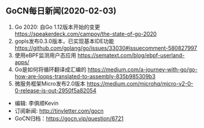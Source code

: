 ## GoCN每日新闻(2020-02-03)

1. Go 2020: 自Go 1.12版本开始的变更 https://speakerdeck.com/campoy/the-state-of-go-2020
2. gopls发布0.3.0版本，已实现基本IDE功能 https://github.com/golang/go/issues/33030#issuecomment-580827997
3. 使用eBPF监测用户态应用 https://sematext.com/blog/ebpf-userland-apps/
4. Go是如何将循环翻译成汇编的 https://medium.com/a-journey-with-go/go-how-are-loops-translated-to-assembly-835b985309b3
5. 微服务框架Micro发布2.0版本 https://medium.com/microhq/micro-v2-0-0-release-is-out-2950f5a82054

* 编辑: 李俱顺Kevin
* 订阅新闻: http://tinyletter.com/gocn
* GoCN归档：https://gocn.vip/question/6721
